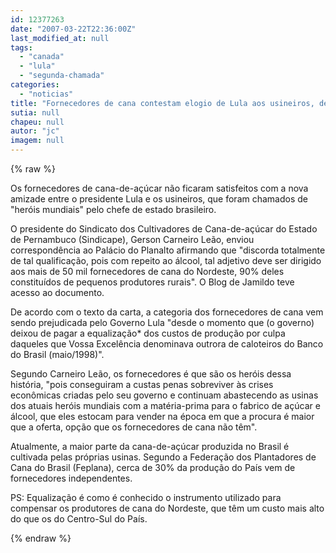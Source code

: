 ```yaml
---
id: 12377263
date: "2007-03-22T22:36:00Z"
last_modified_at: null
tags:
  - "canada"
  - "lula"
  - "segunda-chamada"
categories:
  - "noticias"
title: "Fornecedores de cana contestam elogio de Lula aos usineiros, depois de cham\u00e1-los de caloteiros"
sutia: null
chapeu: null
autor: "jc"
imagem: null
---
```

{% raw %}
<p>Os fornecedores de cana-de-a&ccedil;&uacute;car n&atilde;o ficaram satisfeitos com a nova amizade entre o presidente Lula e os usineiros, que foram chamados de "her&oacute;is mundiais" pelo chefe de estado brasileiro.</p>
<p>O presidente do Sindicato dos Cultivadores de Cana-de-a&ccedil;&uacute;car do Estado de Pernambuco (Sindicape), Gerson Carneiro Le&atilde;o, enviou correspond&ecirc;ncia ao Pal&aacute;cio do Planalto afirmando que "discorda totalmente de tal qualifica&ccedil;&atilde;o, pois com repeito ao &aacute;lcool, tal adjetivo deve ser dirigido aos mais de 50 mil fornecedores de cana do Nordeste, 90% deles constitu&iacute;dos de pequenos produtores rurais". O Blog de Jamildo teve acesso ao documento.</p>
<p>De acordo com o texto da carta, a categoria dos fornecedores de cana vem sendo prejudicada pelo Governo Lula "desde o momento que (o governo) deixou de pagar a equaliza&ccedil;&atilde;o* dos custos de produ&ccedil;&atilde;o por culpa daqueles que Vossa Excel&ecirc;ncia denominava outrora de caloteiros do Banco do Brasil (maio/1998)".</p>
<p>Segundo Carneiro Le&atilde;o, os fornecedores &eacute; que s&atilde;o os her&oacute;is dessa hist&oacute;ria, "pois conseguiram a custas penas sobreviver &agrave;s crises econ&ocirc;micas criadas pelo seu governo e continuam abastecendo as usinas dos atuais her&oacute;is mundiais com a mat&eacute;ria-prima para o fabrico de a&ccedil;&uacute;car e &aacute;lcool, que eles estocam para vender na &eacute;poca em que a procura &eacute; maior que a oferta, op&ccedil;&atilde;o que os fornecedores de cana n&atilde;o t&ecirc;m".</p>
<p>Atualmente, a maior parte da cana-de-a&ccedil;&uacute;car produzida no Brasil &eacute; cultivada pelas pr&oacute;prias usinas. Segundo a Federa&ccedil;&atilde;o dos Plantadores de Cana do Brasil (Feplana), cerca de 30% da produ&ccedil;&atilde;o do Pa&iacute;s vem de fornecedores independentes.</p>
<p>PS: Equaliza&ccedil;&atilde;o &eacute; como &eacute; conhecido o instrumento utilizado para compensar os produtores de cana do Nordeste, que t&ecirc;m um custo mais alto do que os do Centro-Sul do Pa&iacute;s.</p>
{% endraw %}
